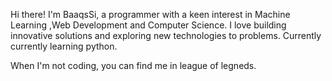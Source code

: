Hi there! I'm BaaqsSi, a programmer with a keen interest in Machine Learning ,Web Development and Computer Science.
I love building innovative solutions and exploring new technologies to  problems. Currently currently learning python.

When I'm not coding, you can find me in league of legneds.

